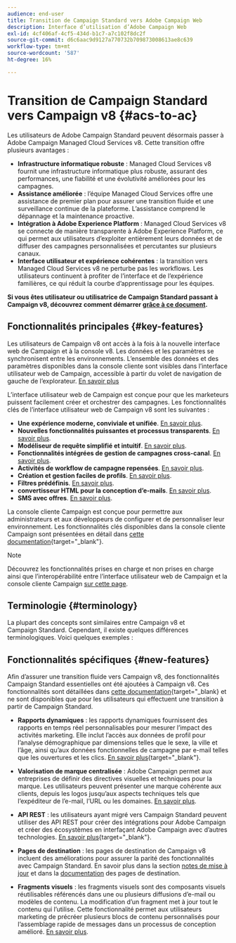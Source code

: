```yaml
---
audience: end-user
title: Transition de Campaign Standard vers Adobe Campaign Web
description: Interface d’utilisation d’Adobe Campaign Web
exl-id: 4cf406af-4cf5-434d-b1c7-a7c102f8dc2f
source-git-commit: d6c6aac9d9127a770732b709873008613ae8c639
workflow-type: tm+mt
source-wordcount: '587'
ht-degree: 16%

---
```


# Transition de Campaign Standard vers Campaign v8 {#acs-to-ac}

Les utilisateurs de Adobe Campaign Standard peuvent désormais passer à Adobe Campaign Managed Cloud Services v8. Cette transition offre plusieurs avantages :

* **Infrastructure informatique robuste** : Managed Cloud Services v8 fournit une infrastructure informatique plus robuste, assurant des performances, une fiabilité et une évolutivité améliorées pour les campagnes.
* **Assistance améliorée** : l’équipe Managed Cloud Services offre une assistance de premier plan pour assurer une transition fluide et une surveillance continue de la plateforme. L’assistance comprend le dépannage et la maintenance proactive.
* **Intégration à Adobe Experience Platform** : Managed Cloud Services v8 se connecte de manière transparente à Adobe Experience Platform, ce qui permet aux utilisateurs d’exploiter entièrement leurs données et de diffuser des campagnes personnalisées et percutantes sur plusieurs canaux.
* **Interface utilisateur et expérience cohérentes** : la transition vers Managed Cloud Services v8 ne perturbe pas les workflows. Les utilisateurs continuent à profiter de l’interface et de l’expérience familières, ce qui réduit la courbe d’apprentissage pour les équipes.

**Si vous êtes utilisateur ou utilisatrice de Campaign Standard passant à Campaign v8, découvrez comment démarrer [grâce à ce document](../../adoption/home.md).**

<!--
As a Campaign Standard user, we now offer you a way to migrate to Adobe Campaign v8. You will benefit from both the new Campaign Web interface and the v8 console.
-->

## Fonctionnalités principales {#key-features}

Les utilisateurs de Campaign v8 ont accès à la fois à la nouvelle interface web de Campaign et à la console v8. Les données et les paramètres se synchronisent entre les environnements. L’ensemble des données et des paramètres disponibles dans la console cliente sont visibles dans l’interface utilisateur web de Campaign, accessible à partir du volet de navigation de gauche de l’explorateur. [En savoir plus](../get-started/user-interface.md#user-interface-explorer)

L’interface utilisateur web de Campaign est conçue pour que les marketeurs puissent facilement créer et orchestrer des campagnes. Les fonctionnalités clés de l’interface utilisateur web de Campaign v8 sont les suivantes :

* **Une expérience moderne, conviviale et unifiée**. [En savoir plus](../get-started/connect-to-campaign.md).
* **Nouvelles fonctionnalités puissantes et processus transparents**. [En savoir plus](../get-started/user-interface.md).
* **Modéliseur de requête simplifié et intuitif**. [En savoir plus](../query/query-modeler-overview.md).
* **Fonctionnalités intégrées de gestion de campagnes cross-canal**. [En savoir plus](../msg/gs-messages.md).
* **Activités de workflow de campagne repensées**. [En savoir plus](../workflows/gs-workflows.md).
* **Création et gestion faciles de profils**. [En savoir plus](../audience/about-recipients.md).
* **Filtres prédéfinis**. [En savoir plus](../get-started/predefined-filters.md).
* **convertisseur HTML pour la conception d’e-mails**. [En savoir plus](../email/existing-content.md).
* **SMS avec offres**. [En savoir plus](../msg/offers.md).

La console cliente Campaign est conçue pour permettre aux administrateurs et aux développeurs de configurer et de personnaliser leur environnement. Les fonctionnalités clés disponibles dans la console cliente Campaign sont présentées en détail dans [cette documentation](https://experienceleague.adobe.com/fr/docs/campaign/campaign-v8/new/whats-new){target="_blank"}.

>[!NOTE]
>
>Découvrez les fonctionnalités prises en charge et non prises en charge ainsi que l’interopérabilité entre l’interface utilisateur web de Campaign et la console cliente Campaign [sur cette page](../get-started/capability-matrix.md).

## Terminologie {#terminology}

La plupart des concepts sont similaires entre Campaign v8 et Campaign Standard. Cependant, il existe quelques différences terminologiques. Voici quelques exemples :

<!--
* Profiles are **Recipients** in the console. [Learn more](../audience/gs-audiences-recipients.md).
* Test profiles are **Seed addresses**. [Learn more](../preview-test/test-deliveries.md).
* The delivery preparation is the **Delivery analysis**. [Learn more](../monitor/prepare-send.md).
* Audiences are **Lists**. [Learn more](../audience/gs-audiences-recipients.md).
-->

<!--
* Custom resources are **Schemas**
* Messages are referred to as **Deliveries**
* Roles are configured with **Named Rights**
* Security Groups are **Operator Groups**
* Organizational units are managed through **Folder Permissions**
* Product users are **Operators** in the client console
* Delivery preparation is the **Delivery analysis** in the client console
-->

## Fonctionnalités spécifiques {#new-features}

Afin d’assurer une transition fluide vers Campaign v8, des fonctionnalités Campaign Standard essentielles ont été ajoutées à Campaign v8. Ces fonctionnalités sont détaillées dans [cette documentation](https://experienceleague.adobe.com/docs/experience-cloud/campaign/campaign-standard-migration-home.html?lang=fr){target="_blank} et ne sont disponibles que pour les utilisateurs qui effectuent une transition à partir de Campaign Standard.

* **Rapports dynamiques** : les rapports dynamiques fournissent des rapports en temps réel personnalisables pour mesurer l’impact des activités marketing. Elle inclut l’accès aux données de profil pour l’analyse démographique par dimensions telles que le sexe, la ville et l’âge, ainsi qu’aux données fonctionnelles de campagne par e-mail telles que les ouvertures et les clics. [En savoir plus](https://experienceleague.adobe.com/docs/experience-cloud/campaign/reporting/get-started-reporting.html?lang=fr){target="_blank"}.

* **Valorisation de marque centralisée** : Adobe Campaign permet aux entreprises de définir des directives visuelles et techniques pour la marque. Les utilisateurs peuvent présenter une marque cohérente aux clients, depuis les logos jusqu’aux aspects techniques tels que l’expéditeur de l’e-mail, l’URL ou les domaines. [En savoir plus](https://experienceleague.adobe.com/docs/experience-cloud/campaign/branding/branding-gs.html?lang=fr).

* **API REST** : les utilisateurs ayant migré vers Campaign Standard peuvent utiliser des API REST pour créer des intégrations pour Adobe Campaign et créer des écosystèmes en interfaçant Adobe Campaign avec d’autres technologies. [En savoir plus](https://experienceleague.adobe.com/docs/experience-cloud/campaign/apis/get-started-apis.html?lang=fr){target="_blank"}.

* **Pages de destination** : les pages de destination de Campaign v8 incluent des améliorations pour assurer la parité des fonctionnalités avec Campaign Standard. En savoir plus dans la section [notes de mise à jour](../rn/release-notes.md#new-24-4) et dans la [documentation](../landing-pages/get-started-lp.md) des pages de destination.

* **Fragments visuels** : les fragments visuels sont des composants visuels réutilisables référencés dans une ou plusieurs diffusions d’e-mail ou modèles de contenu. La modification d’un fragment met à jour tout le contenu qui l’utilise. Cette fonctionnalité permet aux utilisateurs marketing de précréer plusieurs blocs de contenu personnalisés pour l’assemblage rapide de messages dans un processus de conception amélioré. [En savoir plus](../content/use-visual-fragments.md).

<!--
* Delivery Alerting: In addition to viewing notifications directly in Campaign, Adobe Campaign also provides an email alerting system to trigger email alerts to users or external stakeholders of important system activities. Create, manage, and receive customizable alerts and dashboards to keep track of delivery successes or failures. Adobe Campaign Delivery Alerting boosts efficiency by keeping all involved Adobe Campaign users in a company automatically informed about the delivery execution status, via email and dashboard. 

* Landing Pages: Landing pages are web forms that can be used to capture information on your audiences, offer subscriptions to a service, display data and grow your database. Landing pages can also be used for acquiring or updating existing profiles, and to set up a double opt-in mechanism, allowing you to protect the platform from wrong or invalid email addresses, or spambots. [Learn more](../landing-pages/get-started-lp.md)
-->
